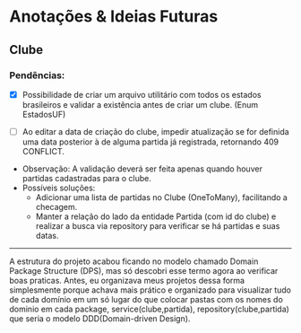 # Anotações & Ideias Futuras

## Clube

### Pendências:

- [x] Possibilidade de criar um arquivo utilitário com todos os estados brasileiros e validar a existência antes de criar um clube.
  (Enum EstadosUF)


- [ ] Ao editar a data de criação do clube, impedir atualização se for definida uma data posterior à de alguma partida já registrada, retornando 409 CONFLICT.


- Observação: A validação deverá ser feita apenas quando houver partidas cadastradas para o clube.
- Possíveis soluções:
  - Adicionar uma lista de partidas no Clube (OneToMany), facilitando a checagem.
  - Manter a relação do lado da entidade Partida (com id do clube) e realizar a busca via repository para verificar se há partidas e suas datas.
---

A estrutura do projeto acabou ficando no modelo chamado Domain Package Structure (DPS), mas só descobri esse termo agora ao verificar boas praticas. Antes, eu organizava meus projetos dessa forma simplesmente porque achava mais prático e organizado para visualizar tudo de cada domínio em um só lugar do que colocar pastas com os nomes do dominio em cada package, service(clube,partida), repository(clube,partida) que seria o modelo DDD(Domain-driven Design).

